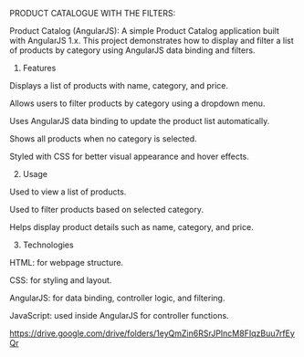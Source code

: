 PRODUCT CATALOGUE WITH THE FILTERS:

Product Catalog (AngularJS): A simple Product Catalog application built with AngularJS 1.x.
This project demonstrates how to display and filter a list of products by category using AngularJS data binding and filters.



1) Features

Displays a list of products with name, category, and price.

Allows users to filter products by category using a dropdown menu.

Uses AngularJS data binding to update the product list automatically.

Shows all products when no category is selected.

Styled with CSS for better visual appearance and hover effects.



2) Usage

Used to view a list of products.

Used to filter products based on selected category.

Helps display product details such as name, category, and price.



3) Technologies

HTML: for webpage structure.

CSS: for styling and layout.

AngularJS: for data binding, controller logic, and filtering.

JavaScript: used inside AngularJS for controller functions.


https://drive.google.com/drive/folders/1eyQmZin6RSrJPIncM8FIqzBuu7rfEyQr
